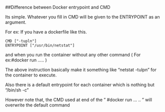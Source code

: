 ##Difference between Docker entrypoint and CMD 



Its simple. Whatever you fill in CMD will be given to the ENTRYPOINT as an argument.

For ex: If you have a dockerfile like this.

    CMD ["-tupln"]
    ENTRYPOINT ["/usr/bin/netstat"]

and when you run the container without any other command ( For ex:#docker run ….. )

The above instruction basically make it something like “netstat -tulpn” for the container to execute.

Also there is a default entrypoint for each container which is nothing but “/bin/sh -c”

However note that, the CMD used at end of the ” #docker run … .. ” will overwrite the default command